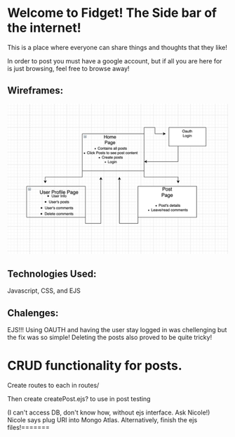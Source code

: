 
# Welcome to Fidget! The Side bar of the internet!
This is a place where everyone can share things and thoughts that they like!

In order to post you must have a google account, but if all you are here for is just browsing, feel free to browse away!

## Wireframes:

![alt text](public/images/user-flow.png)

## Technologies Used:
Javascript, CSS, and EJS


## Chalenges:

EJS!!! Using OAUTH and having the user stay logged in was chellenging but the fix was so simple! Deleting the posts also proved to be quite tricky!

# CRUD functionality for posts. 


Create routes to each in routes/ 

Then create createPost.ejs? to use in post testing

(I can't access DB, don't know how, without ejs interface. Ask Nicole!)
Nicole says plug URI into Mongo Atlas. Alternatively, finish the ejs files!=======

